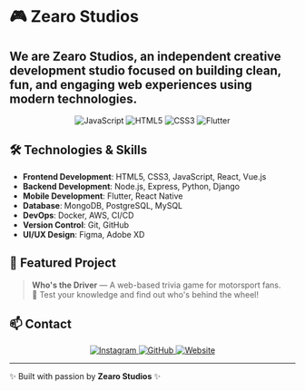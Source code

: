 # 🎮 Zearo Studios

## We are **Zearo Studios**, an independent creative development studio focused on building clean, fun, and engaging web experiences using modern technologies.

<div align="center">
  <img src="https://img.shields.io/badge/JavaScript-F7DF1E?style=for-the-badge&logo=javascript&logoColor=black" alt="JavaScript">
  <img src="https://img.shields.io/badge/HTML5-E34F26?style=for-the-badge&logo=html5&logoColor=white" alt="HTML5">
  <img src="https://img.shields.io/badge/CSS3-1572B6?style=for-the-badge&logo=css3&logoColor=white" alt="CSS3">
  <img src="https://img.shields.io/badge/Flutter-02569B?style=for-the-badge&logo=flutter&logoColor=white" alt="Flutter">
</div>

## 🛠️ Technologies & Skills

- **Frontend Development**: HTML5, CSS3, JavaScript, React, Vue.js
- **Backend Development**: Node.js, Express, Python, Django
- **Mobile Development**: Flutter, React Native
- **Database**: MongoDB, PostgreSQL, MySQL
- **DevOps**: Docker, AWS, CI/CD
- **Version Control**: Git, GitHub
- **UI/UX Design**: Figma, Adobe XD

## 🎯 Featured Project

> **Who's the Driver** — A web-based trivia game for motorsport fans.  
> 🏁 Test your knowledge and find out who's behind the wheel!

## 📫 Contact

<div align="center">
  <a href="https://www.instagram.com/zearostudio/">
    <img src="https://img.shields.io/badge/Instagram-E4405F?style=for-the-badge&logo=instagram&logoColor=white" alt="Instagram">
  </a>
  <a href="https://github.com/zearostudio">
    <img src="https://img.shields.io/badge/GitHub-100000?style=for-the-badge&logo=github&logoColor=white" alt="GitHub">
  </a>
  <a href="https://zearostudio.com">
    <img src="https://img.shields.io/badge/Website-0099ff?style=for-the-badge&logo=web&logoColor=white" alt="Website">
  </a>
</div>

---

✨ Built with passion by **Zearo Studios** ✨ 
